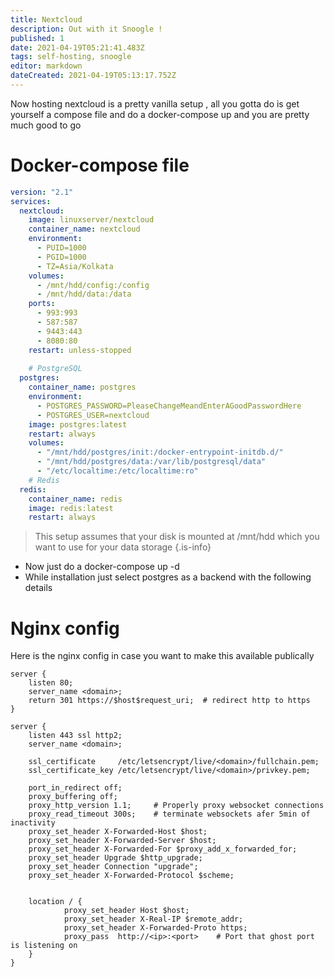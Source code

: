 ```yaml
---
title: Nextcloud
description: Out with it Snoogle ! 
published: 1
date: 2021-04-19T05:21:41.483Z
tags: self-hosting, snoogle
editor: markdown
dateCreated: 2021-04-19T05:13:17.752Z
---
```



Now hosting nextcloud is a pretty vanilla setup , all you gotta do is get yourself a compose file and do a docker-compose up and you are pretty much good to go 

# Docker-compose file
```yml
version: "2.1"
services:
  nextcloud:
    image: linuxserver/nextcloud
    container_name: nextcloud
    environment:
      - PUID=1000
      - PGID=1000
      - TZ=Asia/Kolkata
    volumes:
      - /mnt/hdd/config:/config
      - /mnt/hdd/data:/data
    ports:
      - 993:993
      - 587:587
      - 9443:443
      - 8080:80
    restart: unless-stopped
    
    # PostgreSQL
  postgres: 
    container_name: postgres
    environment: 
      - POSTGRES_PASSWORD=PleaseChangeMeandEnterAGoodPasswordHere
      - POSTGRES_USER=nextcloud
    image: postgres:latest
    restart: always
    volumes: 
      - "/mnt/hdd/postgres/init:/docker-entrypoint-initdb.d/"
      - "/mnt/hdd/postgres/data:/var/lib/postgresql/data"
      - "/etc/localtime:/etc/localtime:ro"
    # Redis
  redis:
    container_name: redis
    image: redis:latest
    restart: always

```
> This setup assumes that your disk is mounted at /mnt/hdd which you want to use for your data storage 
{.is-info}

* Now just do a docker-compose up -d 
* While installation just select postgres as a backend with the following details






# Nginx config 
Here is the nginx config in case you want to make this available publically 
```apacheconfig
server {
    listen 80;
    server_name <domain>;
    return 301 https://$host$request_uri;  # redirect http to https
}

server {
    listen 443 ssl http2;
    server_name <domain>;

    ssl_certificate     /etc/letsencrypt/live/<domain>/fullchain.pem;  
    ssl_certificate_key /etc/letsencrypt/live/<domain>/privkey.pem;

    port_in_redirect off;
    proxy_buffering off;
    proxy_http_version 1.1;     # Properly proxy websocket connections
    proxy_read_timeout 300s;    # terminate websockets afer 5min of inactivity
    proxy_set_header X-Forwarded-Host $host;
    proxy_set_header X-Forwarded-Server $host;
    proxy_set_header X-Forwarded-For $proxy_add_x_forwarded_for;
    proxy_set_header Upgrade $http_upgrade;
    proxy_set_header Connection "upgrade";
    proxy_set_header X-Forwarded-Protocol $scheme;


    location / {
            proxy_set_header Host $host;
            proxy_set_header X-Real-IP $remote_addr;
            proxy_set_header X-Forwarded-Proto https;
            proxy_pass  http://<ip>:<port>    # Port that ghost port is listening on
    }
}


```





















